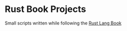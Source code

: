 # Rust Book Projects

Small scripts written while following the [Rust Lang Book](https://doc.rust-lang.org/book/title-page.html)